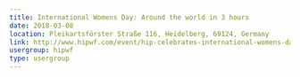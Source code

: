 ```yaml
---
title: International Womens Day: Around the world in 3 hours
date: 2018-03-08
location: Pleikartsförster Straße 116, Heidelberg, 69124, Germany
link: http://www.hipwf.com/event/hip-celebrates-international-womens-day/
usergroup: hipwf
type: usergroup
---
```

